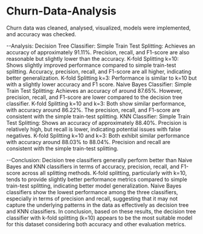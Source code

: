 # Churn-Data-Analysis
Churn data was cleaned, analysed, visualized, models were implemented, and accuracy was checked.

--Analysis:
Decision Tree Classifier: 
Simple Train Test Splitting: Achieves an accuracy of approximately 91.11%. Precision, recall, 
and F1-score are also reasonable but slightly lower than the accuracy. 
K-fold Splitting k=10: Shows slightly improved performance compared to simple train-test 
splitting. Accuracy, precision, recall, and F1-score are all higher, indicating better 
generalization. 
K-fold Splitting k=3: Performance is similar to k=10 but with a slightly lower accuracy and F1
score. 
Naive Bayes Classifier: 
Simple Train Test Splitting: Achieves an accuracy of around 87.65%. However, precision, 
recall, and F1-score are lower compared to the decision tree classifier. 
K-fold Splitting k=10 and k=3: Both show similar performance, with accuracy around 
86.22%. The precision, recall, and F1-score are consistent with the simple train-test splitting. 
KNN Classifier: 
Simple Train Test Splitting: Shows an accuracy of approximately 88.40%. Precision is 
relatively high, but recall is lower, indicating potential issues with false negatives. 
K-fold Splitting k=10 and k=3: Both exhibit similar performance with accuracy around 
88.03% to 88.04%. Precision and recall are consistent with the simple train-test splitting. 

--Conclusion: 
Decision tree classifiers generally perform better than Naive Bayes and KNN classifiers in 
terms of accuracy, precision, recall, and F1-score across all splitting methods. 
K-fold splitting, particularly with k=10, tends to provide slightly better performance metrics 
compared to simple train-test splitting, indicating better model generalization. 
Naive Bayes classifiers show the lowest performance among the three classifiers, especially 
in terms of precision and recall, suggesting that it may not capture the underlying patterns in 
the data as effectively as decision tree and KNN classifiers. 
In conclusion, based on these results, the decision tree classifier with k-fold splitting (k=10) 
appears to be the most suitable model for this dataset considering both accuracy and 
other evaluation metrics.
